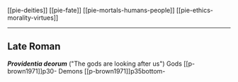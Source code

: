 [[pie-deities]]
[[pie-fate]]
[[pie-mortals-humans-people]]
[[pie-ethics-morality-virtues]]

---

## Late Roman
***Providentia deorum*** ("The gods are looking after us")
Gods [[p-brown1971]]p30-
Demons [[p-brown1971]]p35bottom-